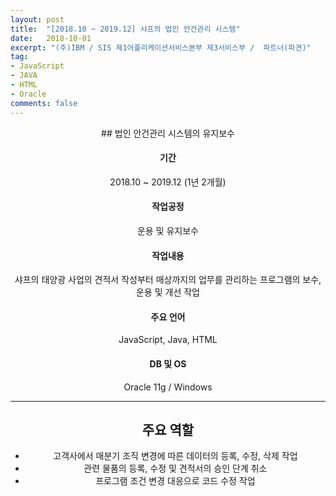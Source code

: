 ```yaml
---
layout: post
title:  "[2018.10 ~ 2019.12] 샤프의 법인 안건관리 시스템"
date:   2018-10-01
excerpt: "(주)IBM / SIS 제1어플리케이션서비스본부 제3서비스부 /  파트너(파견)"
tag:
- JavaScript
- JAVA
- HTML
- Oracle
comments: false
---
```

<center>## 법인 안건관리 시스템의 유지보수 <center>

#### 기간
 2018.10 ~ 2019.12 (1년 2개월)

#### 작업공정
 운용 및 유지보수

#### 작업내용
 샤프의 태양광 사업의 견적서 작성부터 매상까지의 업무를 관리하는 프로그램의 보수, 운용 및 개선 작업

#### 주요 언어
 JavaScript, Java, HTML

#### DB 및 OS
 Oracle 11g / Windows

---

## 주요 역할
* 고객사에서 매분기 조직 변경에 따른 데이터의 등록, 수정, 삭제 작업
* 관련 물품의 등록, 수정 및 견적서의 승인 단계 취소
* 프로그램 조건 변경 대응으로 코드 수정 작업

